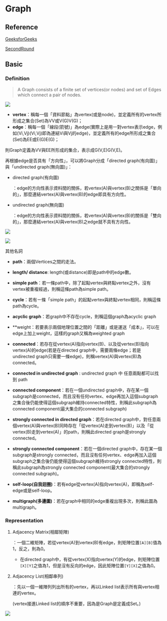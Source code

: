 # Graph

## Reference

[GeeksforGeeks](https://www.geeksforgeeks.org/graph-data-structure-and-algorithms/)

[SecondRound](http://alrightchiu.github.io/SecondRound/graph-introjian-jie.html)



## Basic

### Definition

> A Graph consists of a finite set of vertices(or nodes) and set of Edges which connect a pair of nodes.

![](https://www.geeksforgeeks.org/wp-content/uploads/undirectedgraph.png)

- **vertex**：稱每一個「資料節點」為vertex(或是node)，並定義所有的vertex所形成之集合(Set)為VV或V(G)V(G)；
- **edge**：稱每一個「線段(箭號)」為edge(實際上是用一對vertex表示edge，例如(Vi,Vj)(Vi,Vj)即為連結Vi與Vj的edge)，並定義所有的edge所形成之集合(Set)為EE或E(G)E(G)；

則Graph定義為VV與EE所形成的集合，表示成G(V,E)G(V,E)。

再根據edge是否具有「方向性」，可以將Graph分成「directed graph(有向圖)」與「undirected graph(無向圖)」：

- directed graph(有向圖)

  ：edge的方向性表示資料間的關係，若vertex(A)與vertex(B)之關係是「單向的」，那麼連結vertex(A)與vertex(B)的edge即具有方向性。

- undirected graph(無向圖)

  ：edge的方向性表示資料間的關係，若vertex(A)與vertex(B)的關係是「雙向的」，那麼連結vertex(A)與vertex(B)之edge就不具有方向性。

![](https://github.com/alrightchiu/SecondRound/blob/master/content/Algorithms%20and%20Data%20Structures/Graph%20series/Intro_fig/f3.png?raw=true)

![](https://github.com/alrightchiu/SecondRound/blob/master/content/Algorithms%20and%20Data%20Structures/Graph%20series/Intro_fig/f4.png?raw=true)



其他名詞

- **path**：兩個Vertices之間的走法。
- **length/ distance**: length(或distance)即是path中的edge數。
- **simple path**：若一條path中，除了起點vertex與終點vertex之外，沒有vertex被重複經過，則稱這條path為simple path。

- **cycle**：若有ㄧ條「simple path」的起點vertex與終點vertex相同，則稱這條path為cycle。
- **acyclic graph**：若graph中不存在cycle，則稱這個graph為acyclic graph

- **weight：若要表示兩個地理位置之間的「距離」或是運送「成本」，可以在edge上加上weight，這樣的graph又稱為weighted graph
- **connected**：若存在從vertex(A)指向vertex(B)、以及從vertex(B)指向vertex(A)的edge(若是在directed graph中，需要兩條edge；若是undirected graph只需要一條edge)，則稱vertex(A)與vertex(B)為connected。
- **connected in undirected graph** : undirected  graph 中 任意兩點都可以找到 path
- **connected component**：若在一個undirected graph中，存在某一個subgraph是connected，而且沒有任何vertex、edge再加入這個subgraph之集合後仍能使得這個subgraph維持connected特性，則稱此subgraph為connected component(最大集合的connected subgraph)
- **strongly connected in directed graph**：若在directed graph中，對任意兩個vertex(A)與vertex(B)同時存在「從vertex(A)走到vertex(B)」以及「從vertex(B)走到vertex(A)」的path，則稱此directed graph是strongly connected。
- **strongly connected component**：若在一個directed graph中，存在某一個subgraph是strongly connected，而且沒有任何vertex、edge再加入這個subgraph之集合後仍能使得這個subgraph維持strongly connected特性，則稱此subgraph為strongly connected component(最大集合的strongly connected subgraph)。
- **self-loop(自我迴圈)**：若有edge從vertex(A)指向vertex(A)，即稱為self-edge或是self-loop。
- **multigraph(多邊圖)**：若在graph中相同的edge重複出現多次，則稱此圖為multigraph。

### Representation

1. Adjacency Matrix(相鄰矩陣)

   ：一個二維矩陣，若從vertex(A)到vertex(B)有edge，則矩陣位置`[A][B]`值為1，反之，則為0。

   - 在directed graph中，有從vertex(X)指向vertex(Y)的edge，則矩陣位置`[X][Y]`之值為1，但是沒有反向的edge，因此矩陣位置`[Y][X]`之值為0。

2. Adjacency List(相鄰串列)

   ：先以一個一維陣列列出所有的vertex，再以Linked list表示所有與vertex相連的vertex。

   (vertex接進Linked list的順序不重要，因為是Graph是定義成Set。)



![](https://github.com/alrightchiu/SecondRound/blob/master/content/Algorithms%20and%20Data%20Structures/Graph%20series/Intro_fig/f_5.png?raw=true)